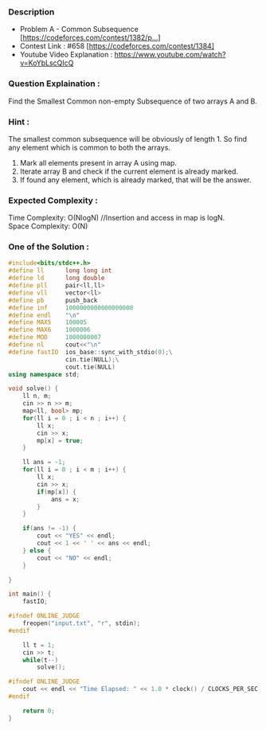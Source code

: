 
### Description
* Problem A - Common Subsequence [https://codeforces.com/contest/1382/p...] <br>
* Contest Link : #658 [https://codeforces.com/contest/1384] <br>
* Youtube Video Explanation : https://www.youtube.com/watch?v=KoYbLscQIcQ <br>


### Question Explaination :
Find the Smallest Common non-empty Subsequence of two arrays A and B.

### Hint :
The smallest common subsequence will be obviously of length 1. So find any element which is common to both the arrays.
1.	Mark all elements present in array A using map.
2.	Iterate array B and check if the current element is already marked.
3.	If found any element, which is already marked, that will be the answer.

### Expected Complexity :
Time Complexity: O(NlogN)	//Insertion and access in map is logN.<br/>
Space Complexity: O(N)

### One of the Solution :
```cpp
#include<bits/stdc++.h>
#define ll      long long int
#define ld      long double
#define pll     pair<ll,ll>
#define vll     vector<ll>
#define pb      push_back
#define inf     1000000000000000000
#define endl    "\n"
#define MAX5    100005
#define MAX6    1000006
#define MOD     1000000007
#define nl      cout<<"\n"
#define fastIO  ios_base::sync_with_stdio(0);\
                cin.tie(NULL);\
                cout.tie(NULL)
using namespace std;

void solve() {
    ll n, m;
    cin >> n >> m;
    map<ll, bool> mp;
    for(ll i = 0 ; i < n ; i++) {
        ll x;
        cin >> x;
        mp[x] = true;
    }

    ll ans = -1;
    for(ll i = 0 ; i < m ; i++) {
        ll x;
        cin >> x;
        if(mp[x]) {
            ans = x;
        }
    }

    if(ans != -1) {
        cout << "YES" << endl;
        cout << 1 << ' ' << ans << endl;
    } else {
        cout << "NO" << endl;
    }

}

int main() {
    fastIO;

#ifndef ONLINE_JUDGE
    freopen("input.txt", "r", stdin);
#endif

    ll t = 1;
    cin >> t;
    while(t--)
        solve();

#ifndef ONLINE_JUDGE
    cout << endl << "Time Elapsed: " << 1.0 * clock() / CLOCKS_PER_SEC << " sec" << endl;
#endif

    return 0;
}
```
